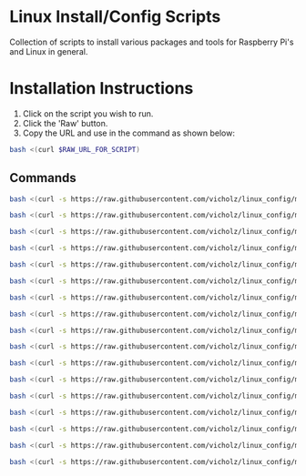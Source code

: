 # Linux Install/Config Scripts

Collection of scripts to install various packages and tools for Raspberry Pi's and Linux in general.

# Installation Instructions
1. Click on the script you wish to run.
1. Click the 'Raw' button.
1. Copy the URL and use in the command as shown below:
```bash
bash <(curl $RAW_URL_FOR_SCRIPT)
```
## Commands
```bash
bash <(curl -s https://raw.githubusercontent.com/vicholz/linux_config/main/bootstrap.sh)
```
```bash
bash <(curl -s https://raw.githubusercontent.com/vicholz/linux_config/main/install_utils.sh)
```
```bash
bash <(curl -s https://raw.githubusercontent.com/vicholz/linux_config/main/install_build_tools.sh)
```
```bash
bash <(curl -s https://raw.githubusercontent.com/vicholz/linux_config/main/install_steam_big_picture_xsession.sh)
```
```bash
bash <(curl -s https://raw.githubusercontent.com/vicholz/linux_config/main/install_scans.sh)
```
```bash
bash <(curl -s https://raw.githubusercontent.com/vicholz/linux_config/main/install_media.sh)
```
```bash
bash <(curl -s https://raw.githubusercontent.com/vicholz/linux_config/main/install_jenkins.sh)
```
```bash
bash <(curl -s https://raw.githubusercontent.com/vicholz/linux_config/main/install_cups.sh)
```
```bash
bash <(curl -s https://raw.githubusercontent.com/vicholz/linux_config/main/install_rtmp_restreamer.sh)
```
```bash
bash <(curl -s https://raw.githubusercontent.com/vicholz/linux_config/main/install_nginx_config_monitor.sh)
```
```bash
bash <(curl -s https://raw.githubusercontent.com/vicholz/linux_config/main/install_nginx_conf_samba.sh)
```
```bash
bash <(curl -s https://raw.githubusercontent.com/vicholz/linux_config/main/install_docker.sh)
```
```bash
bash <(curl -s https://raw.githubusercontent.com/vicholz/linux_config/main/install_ha.sh)
```
```bash
bash <(curl -s https://raw.githubusercontent.com/vicholz/linux_config/main/install_vs_code.sh)
```
```bash
bash <(curl -s https://raw.githubusercontent.com/vicholz/linux_config/main/install_woltool.sh)
```
```bash
bash <(curl -s https://raw.githubusercontent.com/vicholz/linux_config/main/install_deskpi_pro_fan_control.sh)
```
```bash
bash <(curl -s https://raw.githubusercontent.com/vicholz/linux_config/main/install_argon_one_service.sh)
```
